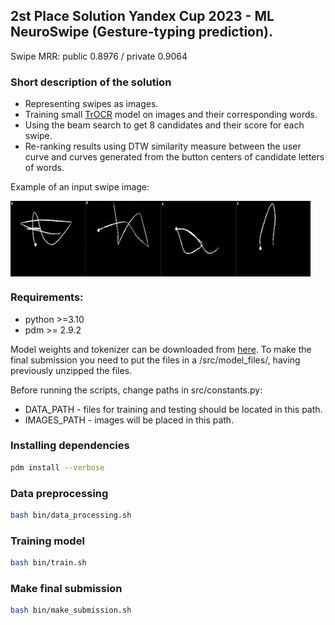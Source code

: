 ## 2st Place Solution Yandex Cup 2023 - ML NeuroSwipe (Gesture-typing prediction).

Swipe MRR: public 0.8976 / private 0.9064

### Short description of the solution
- Representing swipes as images.
- Training small [TrOCR](https://arxiv.org/abs/2109.10282) model on images and their corresponding words. 
- Using the beam search to get 8 candidates and their score for each swipe.
- Re-ranking results using DTW similarity measure between the user curve and curves generated from the button centers of candidate letters of words.

Example of an input swipe image:

<div style="display: flex;">
  <img src="demos/example_image1.png" width="120">
  <img src="demos/example_image2.png" width="120">
  <img src="demos/example_image3.png" width="120">
  <img src="demos/example_image4.png" width="120">
</div>

### Requirements:
* python >=3.10
* pdm >= 2.9.2

Model weights and tokenizer can be downloaded from [here](https://drive.google.com/drive/folders/1t0lqMeLRAGuAYKbPD1rOnU0zJ4p3xnIj).
To make the final submission you need to put the files in a /src/model_files/, having previously unzipped the files.

Before running the scripts, change paths in src/constants.py:
- DATA_PATH - files for training and testing should be located in this path.
- IMAGES_PATH - images will be placed in this path.

### Installing dependencies
```sh
pdm install --verbose
```

### Data preprocessing 
```sh
bash bin/data_processing.sh
```

### Training model
```sh
bash bin/train.sh
```

### Make final submission
```sh
bash bin/make_submission.sh
```
